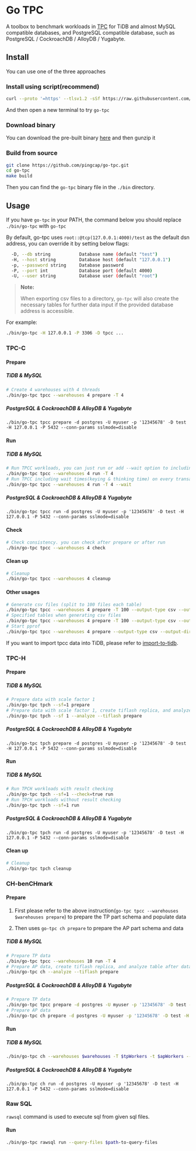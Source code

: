 # Go TPC

A toolbox to benchmark workloads in [TPC](http://www.tpc.org/) for TiDB and almost MySQL compatible databases, and PostgreSQL compatible database, such as PostgreSQL / CockroachDB / AlloyDB / Yugabyte.

## Install

You can use one of the three approaches

### Install using script(recommend)

```bash
curl --proto '=https' --tlsv1.2 -sSf https://raw.githubusercontent.com/pingcap/go-tpc/master/install.sh | sh
```

And then open a new terminal to try `go-tpc`

### Download binary

You can download the pre-built binary [here](https://github.com/pingcap/go-tpc/releases) and then gunzip it

### Build from source

```bash
git clone https://github.com/pingcap/go-tpc.git
cd go-tpc
make build
```

Then you can find the `go-tpc` binary file in the `./bin` directory.

## Usage

If you have `go-tpc` in your PATH, the command below you should replace `./bin/go-tpc` with `go-tpc`

By default, go-tpc uses `root::@tcp(127.0.0.1:4000)/test` as the default dsn address, you can override it by setting below flags:

```bash
  -D, --db string           Database name (default "test")
  -H, --host string         Database host (default "127.0.0.1")
  -p, --password string     Database password
  -P, --port int            Database port (default 4000)
  -U, --user string         Database user (default "root")

```

> **Note:**
>
> When exporting csv files to a directory, `go-tpc` will also create the necessary tables for further data input if
> the provided database address is accessible.

For example:

```bash
./bin/go-tpc -H 127.0.0.1 -P 3306 -D tpcc ...
```

### TPC-C

#### Prepare

##### TiDB & MySQL

```bash
# Create 4 warehouses with 4 threads
./bin/go-tpc tpcc --warehouses 4 prepare -T 4
```

##### PostgreSQL & CockroachDB & AlloyDB & Yugabyte


```
./bin/go-tpc tpcc prepare -d postgres -U myuser -p '12345678' -D test -H 127.0.0.1 -P 5432 --conn-params sslmode=disable
```

#### Run

##### TiDB & MySQL

```bash
# Run TPCC workloads, you can just run or add --wait option to including wait times
./bin/go-tpc tpcc --warehouses 4 run -T 4
# Run TPCC including wait times(keying & thinking time) on every transactions
./bin/go-tpc tpcc --warehouses 4 run -T 4 --wait
```

##### PostgreSQL & CockroachDB & AlloyDB & Yugabyte

```
./bin/go-tpc tpcc run -d postgres -U myuser -p '12345678' -D test -H 127.0.0.1 -P 5432 --conn-params sslmode=disable
```

#### Check

```bash
# Check consistency. you can check after prepare or after run
./bin/go-tpc tpcc --warehouses 4 check
```

#### Clean up

```bash
# Cleanup
./bin/go-tpc tpcc --warehouses 4 cleanup
```

#### Other usages

```bash
# Generate csv files (split to 100 files each table)
./bin/go-tpc tpcc --warehouses 4 prepare -T 100 --output-type csv --output-dir data
# Specified tables when generating csv files
./bin/go-tpc tpcc --warehouses 4 prepare -T 100 --output-type csv --output-dir data --tables history,orders
# Start pprof
./bin/go-tpc tpcc --warehouses 4 prepare --output-type csv --output-dir data --pprof :10111
```

If you want to import tpcc data into TiDB, please refer to [import-to-tidb](docs/import-to-tidb.md).

### TPC-H

#### Prepare

##### TiDB & MySQL

```bash
# Prepare data with scale factor 1
./bin/go-tpc tpch --sf=1 prepare
# Prepare data with scale factor 1, create tiflash replica, and analyze table after data loaded
./bin/go-tpc tpch --sf 1 --analyze --tiflash prepare
```

##### PostgreSQL & CockroachDB & AlloyDB & Yugabyte

```
./bin/go-tpc tpch prepare -d postgres -U myuser -p '12345678' -D test -H 127.0.0.1 -P 5432 --conn-params sslmode=disable
```

#### Run
##### TiDB & MySQL

```bash
# Run TPCH workloads with result checking
./bin/go-tpc tpch --sf=1 --check=true run
# Run TPCH workloads without result checking
./bin/go-tpc tpch --sf=1 run
```

##### PostgreSQL & CockroachDB & AlloyDB & Yugabyte

```
./bin/go-tpc tpch run -d postgres -U myuser -p '12345678' -D test -H 127.0.0.1 -P 5432 --conn-params sslmode=disable
```
#### Clean up

```bash
# Cleanup
./bin/go-tpc tpch cleanup
```

### CH-benCHmark

#### Prepare

1. First please refer to the above instruction(`go-tpc tpcc --warehouses $warehouses prepare`) to prepare the TP part schema and populate data

2. Then uses `go-tpc ch prepare` to prepare the AP part schema and data

##### TiDB & MySQL
```bash
# Prepare TP data
./bin/go-tpc tpcc --warehouses 10 run -T 4
# Prepare AP data, create tiflash replica, and analyze table after data loaded
./bin/go-tpc ch --analyze --tiflash prepare
```
##### PostgreSQL & CockroachDB & AlloyDB & Yugabyte

``` bash
# Prepare TP data
./bin/go-tpc tpcc prepare -d postgres -U myuser -p '12345678' -D test -H 127.0.0.1 -P 5432 --conn-params sslmode=disable -T 4
# Prepare AP data
./bin/go-tpc ch prepare -d postgres -U myuser -p '12345678' -D test -H 127.0.0.1 -P 5432 --conn-params sslmode=disable
```

#### Run

##### TiDB & MySQL
```bash
./bin/go-tpc ch --warehouses $warehouses -T $tpWorkers -t $apWorkers --time $measurement-time run
```
##### PostgreSQL & CockroachDB & AlloyDB & Yugabyte

```
./bin/go-tpc ch run -d postgres -U myuser -p '12345678' -D test -H 127.0.0.1 -P 5432 --conn-params sslmode=disable
```

### Raw SQL
`rawsql` command is used to execute sql from given sql files.

#### Run
```bash
./bin/go-tpc rawsql run --query-files $path-to-query-files
```
